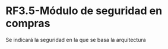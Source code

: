 # RF3.5-Módulo de seguridad en compras


Se indicará la seguridad en la que se basa la arquitectura










